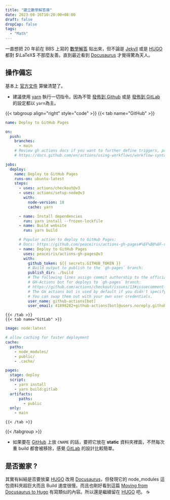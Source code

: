```yaml
---
title: "建立數學解答庫"
date: 2023-08-16T10:20:00+08:00
draft: false
dropCap: false
tags:
  - "Math"
---
```


一直想把 20 年前在 BBS 上寫的 [數學解答](https://solutions.hjwu.me/) 貼出來，但不論是 [Jekyll](https://jekyllrb.com/) 或是 [HUGO](https://gohugo.io/) 都對 $\LaTeX$ 不那麼友善。直到最近看到 [Docusaurus](https://docusaurus.io/) 才覺得驚為天人。

## 操作備忘

基本上 [官方文件](https://docusaurus.io/docs) 算蠻清楚了。

+ 建議使用 [yarn](https://yarnpkg.com/) 執行一切指令。因為不管 [發佈到 Github](https://docusaurus.io/docs/deployment#triggering-deployment-with-github-actions) 或是 [發佈到 GitLab](https://tw-docs.com/docs/static-site-generators/docusaurus-gitlab-pages/#create-ci-configuration) 的設定都以 `yarn`為主。

{{< tabgroup align="right" style="code" >}}
    {{< tab name="GitHub" >}}
```yml
name: Deploy to GitHub Pages

on:
  push:
    branches:
      - main
    # Review gh actions docs if you want to further define triggers, paths, etc
    # https://docs.github.com/en/actions/using-workflows/workflow-syntax-for-github-actions#on

jobs:
  deploy:
    name: Deploy to GitHub Pages
    runs-on: ubuntu-latest
    steps:
      - uses: actions/checkout@v3
      - uses: actions/setup-node@v3
        with:
          node-version: 18
          cache: yarn

      - name: Install dependencies
        run: yarn install --frozen-lockfile
      - name: Build website
        run: yarn build

      # Popular action to deploy to GitHub Pages:
      # Docs: https://github.com/peaceiris/actions-gh-pages#%EF%B8%8F-docusaurus
      - name: Deploy to GitHub Pages
        uses: peaceiris/actions-gh-pages@v3
        with:
          github_token: ${{ secrets.GITHUB_TOKEN }}
          # Build output to publish to the `gh-pages` branch:
          publish_dir: ./build
          # The following lines assign commit authorship to the official
          # GH-Actions bot for deploys to `gh-pages` branch:
          # https://github.com/actions/checkout/issues/13#issuecomment-724415212
          # The GH actions bot is used by default if you didn't specify the two fields.
          # You can swap them out with your own user credentials.
          user_name: github-actions[bot]
          user_email: 41898282+github-actions[bot]@users.noreply.github.com
```
    {{< /tab >}}
    {{< tab name="GitLab" >}}
```yml
image: node:latest

# allow caching for faster deployment
cache:
  paths:
    - node_modules/
    - public/
    - .cache/

pages:
  stage: deploy
  script:
    - yarn install
    - yarn build:gitlab
  artifacts:
      paths:
        - public
  only:
    - main
```
    {{< /tab >}}  
{{< /tabgroup >}}

+ 如果要在 [GitHub](https://github.com/) 上放 `CNAME` 的話，要把它放在 **static** 資料夾裡面，不然每次重 build 都會被移除，感覺 [GitLab](https://gitlab.com/) 的設計比較簡單。

## 是否搬家 ?

其實有糾結是否要放棄 [HUGO](https://gohugo.io/) 改用 [Docusaurus](https://docusaurus.io/)，但發現它的 node_modules 這包資料夾超巨大而且 Build 速度很慢。而且也剛好看到這篇 [Moving from Docusaurus to Hugo](https://ricard.dev/moving-from-docusaurus-to-hugo/) 有寫類似的內容。所以還是繼續留在 [HUGO](https://gohugo.io/) 吧。 ☕